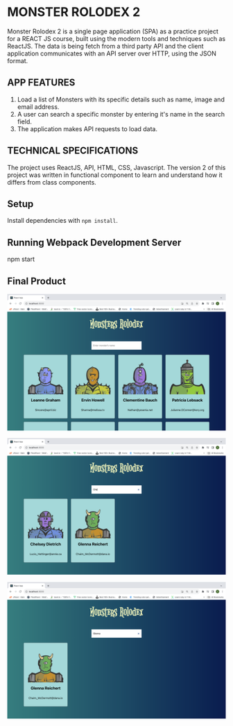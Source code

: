 # MONSTER ROLODEX 2
Monster Rolodex 2 is a single page application (SPA) as a practice project for a REACT JS course, built using the modern tools and techniques such as ReactJS. The data is being fetch from a third party API and the client application communicates with an API server over HTTP, using the JSON format.

## APP FEATURES
1. Load a list of Monsters with its specific details such as name, image and email address.
2. A user can search a specific monster by entering it's name in the search field.
3. The application makes API requests to load data.

## TECHNICAL SPECIFICATIONS
The project uses ReactJS, API, HTML, CSS, Javascript. The version 2 of this project was written in functional component to learn and understand how it differs from class components.

## Setup
Install dependencies with `npm install`.

## Running Webpack Development Server
npm start


## Final Product

!["Screenshot of Monster Rolodex"](public/images/monster_rolodex_all.png)

!["Screenshot of Filtered Monster"](public/images/monster_rolodex_search.png)

!["Screenshot of Spefic Monster"](public/images/monster_rolodex_filtered.png)